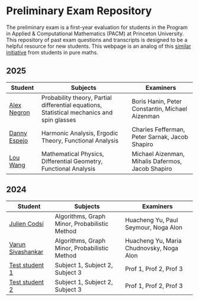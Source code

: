 # Preliminary Exam Repository

The preliminary exam is a first-year evaluation for students in the Program in Applied & Computational Mathematics (PACM) at Princeton University. This repository of past exam questions and transcripts is designed to be a helpful resource for new students. This webpage is an analog of this [similar initiative](https://web.math.princeton.edu/generals/) from students in pure maths.

## 2025

| Student | Subjects | Examiners |
| -------- | ------- | ------------------ |
| [Alex Negron](students/Alex_Negron.pdf)| Probability theory, Partial differential equations, Statistical mechanics and spin glasses| Boris Hanin, Peter Constantin, Michael Aizenman|
| [Danny Espejo](students/Danny_Espejo.pdf)  | Harmonic Analysis, Ergodic Theory, Functional Analysis  |Charles Fefferman, Peter Sarnak, Jacob Shapiro |
| [Lou Wang](students/Lou_Wang.pdf)  | Mathematical Physics, Differential Geometry, Functional Analysis  |Michael Aizenman, Mihalis Dafermos, Jacob Shapiro |



## 2024

| Student | Subjects | Examiners |
| -------- | ------- | ------------------ |
| [Julien Codsi](students/Julien_Codsi.md)  | Algorithms, Graph Minor, Probabilistic Method  | Huacheng Yu, Paul Seymour, Noga Alon |
| [Varun Sivashankar ](students/Varun_Sivashankar.md)  | Algorithms, Graph Minor, Probabilistic Method  | Huacheng Yu, Maria Chudnovsky, Noga Alon |
| [Test student 1](students/test.pdf)  | Subject 1, Subject 2, Subject 3  |Prof 1, Prof 2, Prof 3 |
| [Test student 2](students/testmd.md)  | Subject 1, Subject 2, Subject 3  |Prof 1, Prof 2, Prof 3 |

